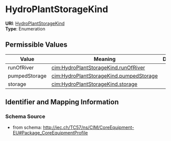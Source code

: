 # HydroPlantStorageKind



**URI**: [HydroPlantStorageKind](HydroPlantStorageKind)<br />
**Type**: Enumeration

## Permissible Values

| Value | Meaning | Description |
| --- | --- | --- |
| runOfRiver | [cim:HydroPlantStorageKind.runOfRiver](http://iec.ch/TC57/CIM100#HydroPlantStorageKind.runOfRiver) |  |
| pumpedStorage | [cim:HydroPlantStorageKind.pumpedStorage](http://iec.ch/TC57/CIM100#HydroPlantStorageKind.pumpedStorage) |  |
| storage | [cim:HydroPlantStorageKind.storage](http://iec.ch/TC57/CIM100#HydroPlantStorageKind.storage) |  |








## Identifier and Mapping Information







### Schema Source


* from schema: http://iec.ch/TC57/ns/CIM/CoreEquipment-EU#Package_CoreEquipmentProfile




